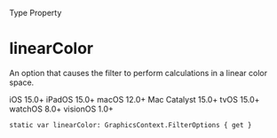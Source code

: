 Type Property

# linearColor

An option that causes the filter to perform calculations in a linear color
space.

iOS 15.0+  iPadOS 15.0+  macOS 12.0+  Mac Catalyst 15.0+  tvOS 15.0+  watchOS
8.0+  visionOS 1.0+

    
    
    static var linearColor: GraphicsContext.FilterOptions { get }

